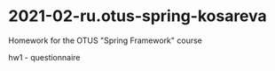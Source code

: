 # 2021-02-ru.otus-spring-kosareva
Homework for the OTUS "Spring Framework" course

hw1 - questionnaire
